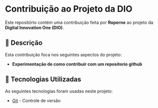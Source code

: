 # Contribuição ao Projeto da DIO

Este repositório contém uma contribuição feita por **Roperne** ao projeto da **Digital Innovation One (DIO)**. 

## 📝 Descrição

Esta contribuição foca nos seguintes aspectos do projeto:

- **Experimentação de como contribuir com um repositorio github**

## 🚀 Tecnologias Utilizadas

As seguintes tecnologias foram usadas neste projeto:

- [Git](https://git-scm.com/) - Controle de versão
